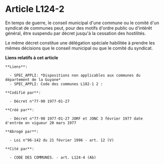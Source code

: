 # Article L124-2

En temps de guerre, le conseil municipal d'une commune ou le comité d'un syndicat de communes peut, pour des motifs d'ordre
public ou d'intérêt général, être suspendu par décret jusqu'à la cessation des hostilités. 

Le même décret constitue une délégation spéciale habilitée à prendre les mêmes décisions que le conseil municipal ou que le
comité du syndicat.

**Liens relatifs à cet article**

	**Liens**:

	  - SPEC_APPLI: *Dispositions non applicables aux communes du département de la Guyane*
	  - SPEC_APPLI: Code des communes L182-1 2 :

	**Codifié par**:

	  - Décret n°77-90 1977-01-27

	**Créé par**:

	  - Décret n°77-90 1977-01-27 JORF et JONC 3 février 1977 date d'entrée en vigueur 20 mars 1977

	**Abrogé par**:

	  - Loi n°96-142 du 21 février 1996 - art. 12 (V)

	**Cité par**:

	  - CODE DES COMMUNES. - art. L124-4 (Ab)

